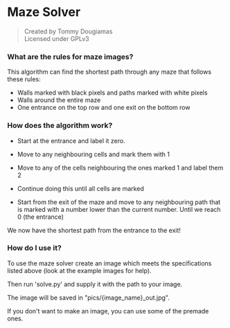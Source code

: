 # Maze Solver
> Created by Tommy Dougiamas  
> Licensed under GPLv3
### What are the rules for maze images?
This algorithm can find the shortest path through any maze that follows these rules:

- Walls marked with black pixels and paths marked with white pixels
- Walls around the entire maze
- One entrance on the top row and one exit on the bottom row

### How does the algorithm work?

- Start at the entrance and label it zero.

- Move to any neighbouring cells and mark them with 1

- Move to any of the cells neighbouring the ones marked 1 and label them 2

- Continue doing this until all cells are marked

- Start from the exit of the maze and move to any neighbouring path that is marked with a number lower than the current number. Until we reach 0 (the entrance)

We now have the shortest path from the entrance to the exit!

### How do I use it?
To use the maze solver create an image which meets the specifications listed above (look at the example images for help).

Then run 'solve.py' and supply it with the path to your image.

The image will be saved in "pics/{image_name}_out.jpg".

If you don't want to make an image, you can use some of the premade ones.

